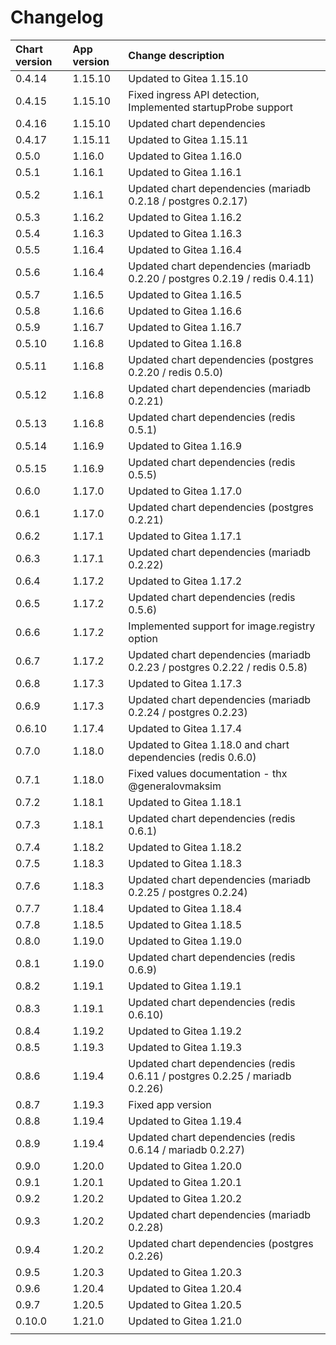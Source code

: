 # Changelog

| Chart version | App version | Change description |
| :------------ | :---------- | :----------------- |
| 0.4.14 | 1.15.10 | Updated to Gitea 1.15.10 |
| 0.4.15 | 1.15.10 | Fixed ingress API detection, Implemented startupProbe support |
| 0.4.16 | 1.15.10 | Updated chart dependencies |
| 0.4.17 | 1.15.11 | Updated to Gitea 1.15.11 |
| 0.5.0 | 1.16.0 | Updated to Gitea 1.16.0 |
| 0.5.1 | 1.16.1 | Updated to Gitea 1.16.1 |
| 0.5.2 | 1.16.1 | Updated chart dependencies (mariadb 0.2.18 / postgres 0.2.17) |
| 0.5.3 | 1.16.2 | Updated to Gitea 1.16.2 |
| 0.5.4 | 1.16.3 | Updated to Gitea 1.16.3 |
| 0.5.5 | 1.16.4 | Updated to Gitea 1.16.4 |
| 0.5.6 | 1.16.4 | Updated chart dependencies (mariadb 0.2.20 / postgres 0.2.19 / redis 0.4.11) |
| 0.5.7 | 1.16.5 | Updated to Gitea 1.16.5 |
| 0.5.8 | 1.16.6 | Updated to Gitea 1.16.6 |
| 0.5.9 | 1.16.7 | Updated to Gitea 1.16.7 |
| 0.5.10 | 1.16.8 | Updated to Gitea 1.16.8 |
| 0.5.11 | 1.16.8 | Updated chart dependencies (postgres 0.2.20 / redis 0.5.0) |
| 0.5.12 | 1.16.8 | Updated chart dependencies (mariadb 0.2.21) |
| 0.5.13 | 1.16.8 | Updated chart dependencies (redis 0.5.1) |
| 0.5.14 | 1.16.9 | Updated to Gitea 1.16.9 |
| 0.5.15 | 1.16.9 | Updated chart dependencies (redis 0.5.5) |
| 0.6.0 | 1.17.0 | Updated to Gitea 1.17.0 |
| 0.6.1 | 1.17.0 | Updated chart dependencies (postgres 0.2.21) |
| 0.6.2 | 1.17.1 | Updated to Gitea 1.17.1 |
| 0.6.3 | 1.17.1 | Updated chart dependencies (mariadb 0.2.22) |
| 0.6.4 | 1.17.2 | Updated to Gitea 1.17.2 |
| 0.6.5 | 1.17.2 | Updated chart dependencies (redis 0.5.6) |
| 0.6.6 | 1.17.2 | Implemented support for image.registry option |
| 0.6.7 | 1.17.2 | Updated chart dependencies (mariadb 0.2.23 / postgres 0.2.22 / redis 0.5.8) |
| 0.6.8 | 1.17.3 | Updated to Gitea 1.17.3 |
| 0.6.9 | 1.17.3 | Updated chart dependencies (mariadb 0.2.24 / postgres 0.2.23) |
| 0.6.10 | 1.17.4 | Updated to Gitea 1.17.4 |
| 0.7.0 | 1.18.0 | Updated to Gitea 1.18.0 and chart dependencies (redis 0.6.0) |
| 0.7.1 | 1.18.0 | Fixed values documentation - thx @generalovmaksim |
| 0.7.2 | 1.18.1 | Updated to Gitea 1.18.1 |
| 0.7.3 | 1.18.1 | Updated chart dependencies (redis 0.6.1) |
| 0.7.4 | 1.18.2 | Updated to Gitea 1.18.2 |
| 0.7.5 | 1.18.3 | Updated to Gitea 1.18.3 |
| 0.7.6 | 1.18.3 | Updated chart dependencies (mariadb 0.2.25 / postgres 0.2.24) |
| 0.7.7 | 1.18.4 | Updated to Gitea 1.18.4 |
| 0.7.8 | 1.18.5 | Updated to Gitea 1.18.5 |
| 0.8.0 | 1.19.0 | Updated to Gitea 1.19.0 |
| 0.8.1 | 1.19.0 | Updated chart dependencies (redis 0.6.9) |
| 0.8.2 | 1.19.1 | Updated to Gitea 1.19.1 |
| 0.8.3 | 1.19.1 | Updated chart dependencies (redis 0.6.10) |
| 0.8.4 | 1.19.2 | Updated to Gitea 1.19.2 |
| 0.8.5 | 1.19.3 | Updated to Gitea 1.19.3 |
| 0.8.6 | 1.19.4 | Updated chart dependencies (redis 0.6.11 / postgres 0.2.25 / mariadb 0.2.26) |
| 0.8.7 | 1.19.3 | Fixed app version |
| 0.8.8 | 1.19.4 | Updated to Gitea 1.19.4 |
| 0.8.9 | 1.19.4 | Updated chart dependencies (redis 0.6.14 / mariadb 0.2.27) |
| 0.9.0 | 1.20.0 | Updated to Gitea 1.20.0 |
| 0.9.1 | 1.20.1 | Updated to Gitea 1.20.1 |
| 0.9.2 | 1.20.2 | Updated to Gitea 1.20.2 |
| 0.9.3 | 1.20.2 | Updated chart dependencies (mariadb 0.2.28) |
| 0.9.4 | 1.20.2 | Updated chart dependencies (postgres 0.2.26) |
| 0.9.5 | 1.20.3 | Updated to Gitea 1.20.3 |
| 0.9.6 | 1.20.4 | Updated to Gitea 1.20.4 |
| 0.9.7 | 1.20.5 | Updated to Gitea 1.20.5 |
| 0.10.0 | 1.21.0 | Updated to Gitea 1.21.0 |
| | | |
